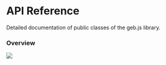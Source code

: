 # API Reference

Detailed documentation of public classes of the geb.js library.

### Overview

![](/assets/geb_overview_1.png)

